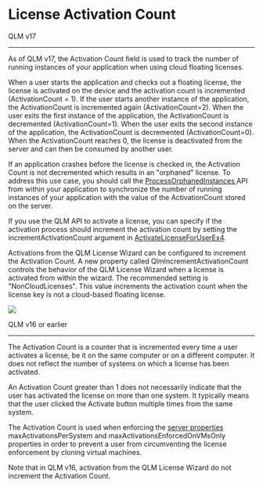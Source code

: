 # License Activation Count

QLM v17

***

As of QLM v17, the Activation Count field is used to track the number of running instances of your application when using cloud floating licenses.&#x20;

When a user starts the application and checks out a floating license, the license is activated on the device and the activation count is incremented (ActivationCount = 1). If the user starts another instance of the application, the ActivationCount is incremented again (ActivationCount=2). When the user exits the first instance of the application, the ActivationCount is decremented (ActivationCount=1). When the user exits the second instance of the application, the ActivationCount is decremented (ActivationCount=0). When the ActivationCount reaches 0, the license is deactivated from the server and can then be consumed by another user.

If an application crashes before the license is checked in, the Activation Count is not decremented which results in an "orphaned" license. To address this use case, you should call the [ProcessOrphanedInstances ](../api-reference/iqlmcloudfloatinglicensehelper/methods/processorphanedinstances.md)API from within your application to synchronize the number of running instances of your application with the value of the ActivationCount stored on the server.

If you use the QLM API to activate a license, you can specify if the activation process should increment the activation count by setting the incrementActivationCount argument in [ActivateLicenseForUserEx4](../api-reference/.net-api/qlmlicense/application-methods/activatelicenseforuserex3-1.md).

Activations from the QLM License Wizard can be configured to increment the Activation Count. A new property called QlmIncrementActivationCount controls the behavior of the QLM License Wizard when a license is activated from within the wizard. The recommended setting is "NonCloudLicenses". This value increments the activation count when the license key is not a cloud-based floating license.

![](https://support.soraco.co/hc/article_attachments/14226671835284)

QLM v16 or earlier

***

The Activation Count is a counter that is incremented every time a user activates a license, be it on the same computer or on a different computer. It does not reflect the number of systems on which a license has been activated.

An Activation Count greater than 1 does not necessarily indicate that the user has activated the license on more than one system. It typically means that the user clicked the Activate button multiple times from the same system.

The Activation Count is used when enforcing the [server properties](../qlm-license-server/server-properties.md) maxActivationsPerSystem and maxActivationsEnforcedOnVMsOnly properties in order to prevent a user from circumventing the license enforcement by cloning virtual machines.

Note that in QLM v16, activation from the QLM License Wizard do not increment the Activation Count.
